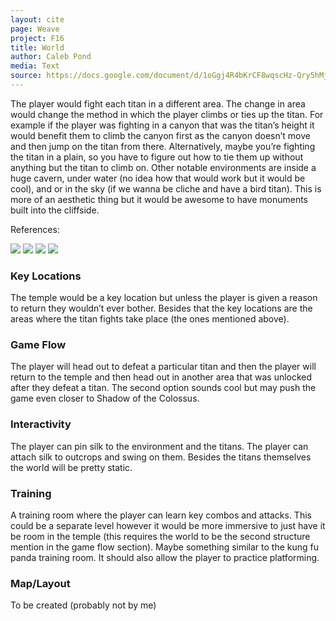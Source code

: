 ```yaml
---
layout: cite
page: Weave
project: F16
title: World
author: Caleb Pond
media: Text
source: https://docs.google.com/document/d/1oGgj4R4bKrCF8wqscHz-Qry5hMjZgeBjXBthYFLvzW0/edit?usp=sharing
---
```

The player would fight each titan in a different area. The change in area would change the method in which the player climbs or ties up the titan. For example if the player was fighting in a canyon that was the titan’s height it would benefit them to climb the canyon first as the canyon doesn’t move and then jump on the titan from there. Alternatively, maybe you’re fighting the titan in a plain, so you have to figure out how to tie them up without anything but the titan to climb on. Other notable environments are inside a huge cavern, under water (no idea how that would work but it would be cool), and or in the sky (if we wanna be cliche and have a bird titan). This is more of an aesthetic thing but it would be awesome to have monuments built into the cliffside. 

References:

![](http://resources.touropia.com/gfx/d/rock-cut-tombs-and-temples/petra.jpg)
![](http://farm2.static.flickr.com/1241/1445382505_ad8d352777_b.jpg)
![](http://resources.touropia.com/gfx/d/rock-cut-tombs-and-temples/lycian_tombs.jpg)
![](https://upload.wikimedia.org/wikipedia/commons/7/73/Persia.jpg)

### Key Locations

The temple would be a key location but unless the player is given a reason to return they wouldn’t ever bother. Besides that the key locations are the areas where the titan fights take place (the ones mentioned above).

### Game Flow

The player will head out to defeat a particular titan and then the player will return to the temple and then head out in another area that was unlocked after they defeat a titan. The second option sounds cool but may push the game even closer to Shadow of the Colossus.

### Interactivity

The player can pin silk to the environment and the titans. The player can attach silk to outcrops and swing on them. Besides the titans themselves the world will be pretty static.

### Training

A training room where the player can learn key combos and attacks. This could be a separate level however it would be more immersive to just have it be room in the temple (this requires the world to be the second structure mention in the game flow section). Maybe something similar to the kung fu panda training room. It should also allow the player to practice platforming.

### Map/Layout

To be created (probably not by me)
